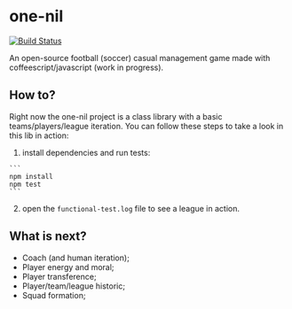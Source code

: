 one-nil
=======

[![Build Status](https://travis-ci.org/wagnerandrade/one-nil.svg?branch=master)](https://travis-ci.org/wagnerandrade/one-nil)

An open-source football (soccer) casual management game made with coffeescript/javascript (work in progress).

How to?
-------

Right now the one-nil project is a class library with a basic teams/players/league iteration. You can follow these steps to take a look in this lib in action:

  1. install dependencies and run tests:

    ```
    npm install  
    npm test
    ```

  2. open the `functional-test.log` file to see a league in action.

What is next?
-------------

  - Coach (and human iteration);
  - Player energy and moral;
  - Player transference;
  - Player/team/league historic;
  - Squad formation;

